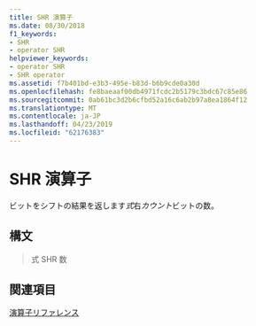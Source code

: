 ```yaml
---
title: SHR 演算子
ms.date: 08/30/2018
f1_keywords:
- SHR
- operator SHR
helpviewer_keywords:
- operator SHR
- SHR operator
ms.assetid: f7b401bd-e3b3-495e-b83d-b6b9cde0a30d
ms.openlocfilehash: fe8baeaaf00db4971fcdc2b5179c3bdc67c85e86
ms.sourcegitcommit: 0ab61bc3d2b6cfbd52a16c6ab2b97a8ea1864f12
ms.translationtype: MT
ms.contentlocale: ja-JP
ms.lasthandoff: 04/23/2019
ms.locfileid: "62176383"
---
```

# <a name="operator-shr"></a>SHR 演算子

ビットをシフトの結果を返します*式*右*カウント*ビットの数。

## <a name="syntax"></a>構文

> 式 SHR 数

## <a name="see-also"></a>関連項目

[演算子リファレンス](../../assembler/masm/operators-reference.md)<br/>
